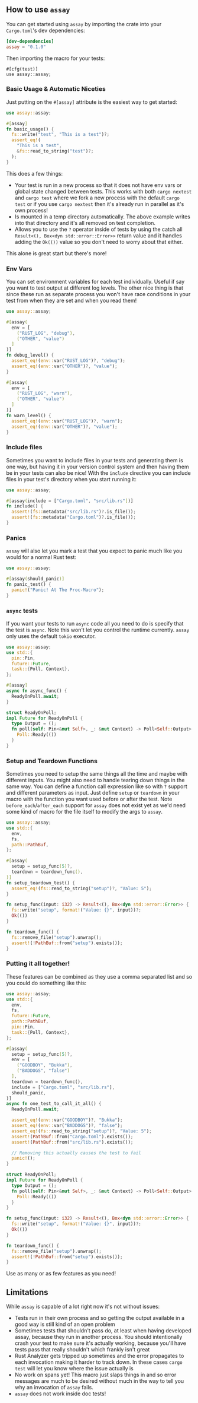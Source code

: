 ## How to use `assay`

You can get started using `assay` by importing the crate into your `Cargo.toml`'s dev
dependencies:

```toml
[dev-dependencies]
assay = "0.1.0"
```

Then importing the macro for your tests:

```
#[cfg(test)]
use assay::assay;
```

### Basic Usage & Automatic Niceties

Just putting on the `#[assay]` attribute is the easiest way to get started:

```rust
use assay::assay;

#[assay]
fn basic_usage() {
  fs::write("test", "This is a test")?;
  assert_eq!(
    "This is a test",
    &fs::read_to_string("test")?;
  );
}
```

This does a few things:
- Your test is run in a new process so that it does not have env vars or global
  state changed between tests. This works with both `cargo nextest` and `cargo test`
  where we fork a new process with the default `cargo test` or if you use
  `cargo nextest` then it's already run in parallel as it's own process!
- Is mounted in a temp directory automatically. The above example writes into
  that directory and it's all removed on test completion.
- Allows you to use the `?` operator inside of tests by using the catch all
  `Result<(), Box<dyn std::error::Error>>` return value and it handles adding
  the `Ok(())` value so you don't need to worry about that either.

This alone is great start but there's more!

### Env Vars
You can set environment variables for each test individually. Useful if say you
want to test output at different log levels. The other nice thing is that since
these run as separate process you won't have race conditions in your test from
when they are set and when you read them!

```rust
use assay::assay;

#[assay(
  env = [
    ("RUST_LOG", "debug"),
    ("OTHER", "value")
  ]
)]
fn debug_level() {
  assert_eq!(env::var("RUST_LOG")?, "debug");
  assert_eq!(env::var("OTHER")?, "value");
}

#[assay(
  env = [
    ("RUST_LOG", "warn"),
    ("OTHER", "value")
  ]
)]
fn warn_level() {
  assert_eq!(env::var("RUST_LOG")?, "warn");
  assert_eq!(env::var("OTHER")?, "value");
}
```

### Include files
Sometimes you want to include files in your tests and generating them is one
way, but having it in your version control system and then having them be in
your tests can also be nice! With the `include` directive you can include files
in your test's directory when you start running it:

```rust
use assay::assay;

#[assay(include = ["Cargo.toml", "src/lib.rs"])]
fn include() {
  assert!(fs::metadata("src/lib.rs")?.is_file());
  assert!(fs::metadata("Cargo.toml")?.is_file());
}
```

### Panics
`assay` will also let you mark a test that you expect to panic much like you
would for a normal Rust test:

```rust
use assay::assay;

#[assay(should_panic)]
fn panic_test() {
  panic!("Panic! At The Proc-Macro");
}
```

### `async` tests
If you want your tests to run `async` code all you need to do is specify that the
test is `async`. Note this won't let you control the runtime currently. `assay` only
uses the default `tokio` executor.

```rust
use assay::assay;
use std::{
  pin::Pin,
  future::Future,
  task::{Poll, Context},
};

#[assay]
async fn async_func() {
  ReadyOnPoll.await;
}

struct ReadyOnPoll;
impl Future for ReadyOnPoll {
  type Output = ();
  fn poll(self: Pin<&mut Self>, _: &mut Context) -> Poll<Self::Output> {
    Poll::Ready(())
  }
}
```

### Setup and Teardown Functions

Sometimes you need to setup the same things all the time and maybe with
different inputs. You might also need to handle tearing down things in the same
way. You can define a function call expression like so with `?` support and
different parameters as input. Just define `setup` or `teardown` in your macro
with the function you want used before or after the test. Note
`before_each`/`after_each` support for `assay` does not exist yet as we'd need
some kind of macro for the file itself to modify the args to `assay`.

```rust
use assay::assay;
use std::{
  env,
  fs,
  path::PathBuf,
};

#[assay(
  setup = setup_func(5)?,
  teardown = teardown_func(),
)]
fn setup_teardown_test() {
  assert_eq!(fs::read_to_string("setup")?, "Value: 5");
}

fn setup_func(input: i32) -> Result<(), Box<dyn std::error::Error>> {
  fs::write("setup", format!("Value: {}", input))?;
  Ok(())
}

fn teardown_func() {
  fs::remove_file("setup").unwrap();
  assert!(!PathBuf::from("setup").exists());
}
```
### Putting it all together!

These features can be combined as they use a comma separated list and so you
could do something like this:

```rust
use assay::assay;
use std::{
  env,
  fs,
  future::Future,
  path::PathBuf,
  pin::Pin,
  task::{Poll, Context},
};

#[assay(
  setup = setup_func(5)?,
  env = [
    ("GOODBOY", "Bukka"),
    ("BADDOGS", "false")
  ],
  teardown = teardown_func(),
  include = ["Cargo.toml", "src/lib.rs"],
  should_panic,
)]
async fn one_test_to_call_it_all() {
  ReadyOnPoll.await;

  assert_eq!(env::var("GOODBOY")?, "Bukka");
  assert_eq!(env::var("BADDOGS")?, "false");
  assert_eq!(fs::read_to_string("setup")?, "Value: 5");
  assert!(PathBuf::from("Cargo.toml").exists());
  assert!(PathBuf::from("src/lib.rs").exists());

  // Removing this actually causes the test to fail
  panic!();
}

struct ReadyOnPoll;
impl Future for ReadyOnPoll {
  type Output = ();
  fn poll(self: Pin<&mut Self>, _: &mut Context) -> Poll<Self::Output> {
    Poll::Ready(())
  }
}

fn setup_func(input: i32) -> Result<(), Box<dyn std::error::Error>> {
  fs::write("setup", format!("Value: {}", input))?;
  Ok(())
}

fn teardown_func() {
  fs::remove_file("setup").unwrap();
  assert!(!PathBuf::from("setup").exists());
}
```

Use as many or as few features as you need!

## Limitations
While `assay` is capable of a lot right now it's not without issues:

- Tests run in their own process and so getting the output available in a good
  way is still kind of an open problem
- Sometimes tests that shouldn't pass do, at least when having developed assay,
  because they run in another process. You should intentionally crash your test
  to make sure it's actually working, because you'll have tests pass that really
  shouldn't which frankly isn't great
- Rust Analyzer gets tripped up sometimes and the error propagates to each
  invocation making it harder to track down. In these cases `cargo test` will
  let you know where the issue actually is
- No work on spans yet! This macro just slaps things in and so error messages
  are much to be desired without much in the way to tell you why an invocation
  of `assay` fails.
- `assay` does not work inside doc tests!
